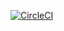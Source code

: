 [![CircleCI](https://circleci.com/gh/poldrack/psych10-book.svg?style=svg)](https://circleci.com/gh/poldrack/psych10-book)


